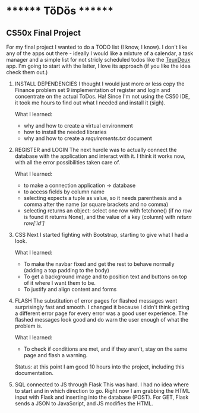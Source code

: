 ****** TöDös ******
===================

CS50x Final Project
-------------------

For my final project I wanted to do a TODO list (I know, I know). I don't like any of the apps out there - ideally I would like a mixture of a calendar, a task manager and a simple list for not stricly scheduled todos like the [TeuxDeux](https://teuxdeux.com/) app. I'm going to start with the latter, I love its approach (if you like the idea check them out.)

1. INSTALL DEPENDENCIES
    I thought I would just more or less copy the Finance problem set 9 implementation of register and login and concentrate on the actual ToDos. Ha! Since I'm not using the CS50 IDE, it took me hours to find out what I needed and install it (sigh).

    What I learned:
    * why and how to create a virtual environment
    * how to install the needed libraries
    * why and how to create a _requirements.txt_ document

2. REGISTER and LOGIN
    The next hurdle was to actually connect the database with the application and interact with it. I think it works now, with all the error possibilities taken care of.

    What I learned:
    * to make a connection application -> database
    * to access fields by column name
    * selecting expects a tuple as value, so it needs parenthesis and a comma after the name (or square brackets and no comma)
    * selecting returns an object: select one row with fetchone() (if no row is found it returns None), and the value of a key (column) with _return row\['id']_

3. CSS
    Next I started fighting with Bootstrap, starting to give what I had a look.

    What I learned:
    * To make the navbar fixed and get the rest to behave normally (adding a top padding to the body)
    * To get a background image and to position text and buttons on top of it where I want them to be.
    * To justify and align content and forms

4. FLASH
    The substitution of error pages for flashed messages went surprisingly fast and smooth. I changed it because I didn't think getting a different error page for every error was a good user experience. The flashed messages look good and do warn the user enough of what the problem is.

    What I learned:
    * To check if conditions are met, and if they aren't, stay on the same page and flash a warning.

    Status: at this point I am good 10 hours into the project, including this documentation.

5. SQL connected to JS through Flask
    This was hard. I had no idea where to start and in which direction to go. Right now I am grabbing the HTML input with Flask and inserting into the database (POST). For GET, Flask sends a JSON to JavaScript, and JS modifies the HTML.
